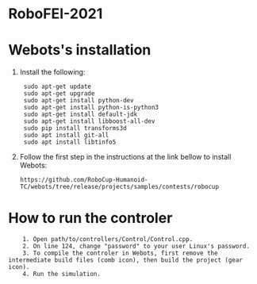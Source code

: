 # RoboFEI-2021

# Webots's installation

1. Install the following:

        sudo apt-get update
        sudo apt-get upgrade
        sudo apt-get install python-dev
        sudo apt-get install python-is-python3
        sudo apt-get install default-jdk
        sudo apt-get install libboost-all-dev
        sudo pip install transforms3d
        sudo apt install git-all
        sudo apt install libtinfo5

2. Follow the first step in the instructions at the link bellow to install Webots:

       https://github.com/RoboCup-Humanoid-TC/webots/tree/release/projects/samples/contests/robocup


# How to run the controler

        1. Open path/to/controllers/Control/Control.cpp.
        2. On line 124, change "password" to your user Linux's password.
        3. To compile the controler in Webots, first remove the intermediate build files (comb icon), then build the project (gear icon).
        4. Run the simulation.
